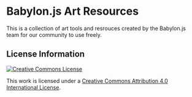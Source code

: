 # Babylon.js Art Resources
 This is a collection of art tools and resrouces created by the Babylon.js team for our community to use freely.

 ## License Information

<a rel="license" href="http://creativecommons.org/licenses/by/4.0/"><img alt="Creative Commons License" style="border-width:0" src="https://i.creativecommons.org/l/by/4.0/88x31.png" /></a><br />

This work is licensed under a <a rel="license" href="http://creativecommons.org/licenses/by/4.0/">Creative Commons Attribution 4.0 International License</a>.

